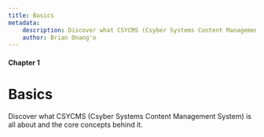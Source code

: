 ```yaml
---
title: Basics
metadata:
    description: Discover what CSYCMS (Csyber Systems Content Management System) is all about and the core concepts behind it.
    author: Brian Onang'o
---
```


#### Chapter 1

# Basics

Discover what CSYCMS (Csyber Systems Content Management System) is all about and the core concepts behind it.
